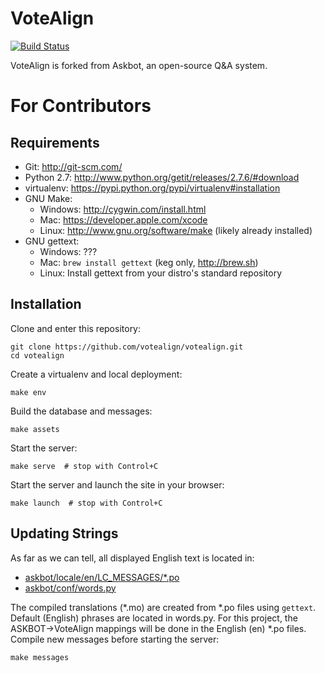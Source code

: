 VoteAlign
=========

[![Build Status](https://travis-ci.org/votealign/votealign.png?branch=master)](https://travis-ci.org/votealign/votealign)

VoteAlign is forked from Askbot, an open-source Q&A system.



For Contributors
================

Requirements
------------

* Git: http://git-scm.com/
* Python 2.7: http://www.python.org/getit/releases/2.7.6/#download
* virtualenv: https://pypi.python.org/pypi/virtualenv#installation
* GNU Make:
    * Windows: http://cygwin.com/install.html
    * Mac: https://developer.apple.com/xcode
    * Linux: http://www.gnu.org/software/make (likely already installed)
* GNU gettext:
    * Windows: ???
    * Mac: `brew install gettext` (keg only, http://brew.sh)
    * Linux: Install gettext from your distro's standard repository 


Installation
------------

Clone and enter this repository:

    git clone https://github.com/votealign/votealign.git
    cd votealign

Create a virtualenv and local deployment:

    make env

Build the database and messages:

    make assets

Start the server:

    make serve  # stop with Control+C

Start the server and launch the site in your browser:

    make launch  # stop with Control+C


Updating Strings
----------------

As far as we can tell, all displayed English text is located in:

* [askbot/locale/en/LC_MESSAGES/*.po](askbot/locale/en/LC_MESSAGES/)
* [askbot/conf/words.py](askbot/conf/words.py)

The compiled translations (*.mo) are created from *.po files using `gettext`.
Default (English) phrases are located in words.py. For this project, the ASKBOT->VoteAlign mappings will be done in the English (en) *.po files. Compile new messages before starting the server:

    make messages
